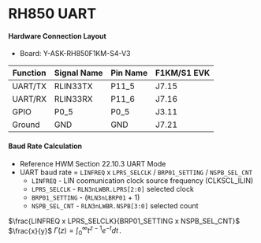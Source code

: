 RH850 UART
==========

#### Hardware Connection Layout

* Board: Y-ASK-RH850F1KM-S4-V3

Function    | Signal Name| Pin Name  | F1KM/S1 EVK
------------|------------|-----------|-----------
UART/TX     | RLIN33TX   | P11_5     | J7.15
UART/RX     | RLIN33RX   | P11_6     | J7.16
GPIO        | P0_5       | P0_5      | J3.11
Ground      | GND        | GND       | J7.21


#### Baud Rate Calculation
* Reference HWM Section 22.10.3  UART Mode
* UART baud rate = `LINFREQ` x `LPRS_SELCLK` / `BRP01_SETTING` / `NSPB_SEL_CNT`
    - `LINFREQ` - LIN coomunication clock source frequency (CLKSCL_ILIN)
    - `LPRS_SELCLK` - `RLN3nLWBR.LPRS[2:0]` selected clock
    - `BRP01_SETTING` - (`RLN3nLBRP01` + 1)
    - `NSPB_SEL_CNT` - `RLN3nLWBR.NSPB[3:0]` selected count

$\frac{LINFREQ x LPRS_SELCLK}{BRP01_SETTING x NSPB_SEL_CNT}$
$\frac{x}{y}$
$\Gamma(z) = \int_0^\infty t^{z-1}e^{-t}dt\,.$
